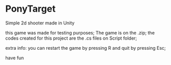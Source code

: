 # PonyTarget
Simple 2d shooter made in Unity

this game was made for testing purposes;
The game is on the .zip;
the codes created for this project are the .cs files on Script folder;

extra info: you can restart the game by pressing R and quit by pressing Esc;

have fun

